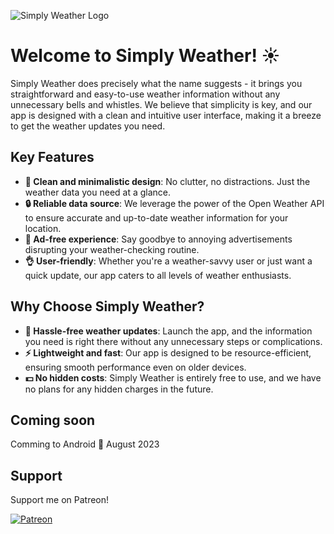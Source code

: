 ![Simply Weather Logo](https://firebasestorage.googleapis.com/v0/b/simply-weather-551d7.appspot.com/o/Simply%20Weather%20Banner.png?alt=media&token=9497745b-59b7-4ed0-9e01-08f731e48974)

# Welcome to Simply Weather! ☀️

Simply Weather does precisely what the name suggests - it brings you straightforward and easy-to-use weather information without any unnecessary bells and whistles. We believe that simplicity is key, and our app is designed with a clean and intuitive user interface, making it a breeze to get the weather updates you need.

## Key Features

- **📱 Clean and minimalistic design**: No clutter, no distractions. Just the weather data you need at a glance.
- **🔒 Reliable data source**: We leverage the power of the Open Weather API to ensure accurate and up-to-date weather information for your location.
- **🚫 Ad-free experience**: Say goodbye to annoying advertisements disrupting your weather-checking routine.
- **👌 User-friendly**: Whether you're a weather-savvy user or just want a quick update, our app caters to all levels of weather enthusiasts.

## Why Choose Simply Weather?

- **📡 Hassle-free weather updates**: Launch the app, and the information you need is right there without any unnecessary steps or complications.
- **⚡ Lightweight and fast**: Our app is designed to be resource-efficient, ensuring smooth performance even on older devices.
- **💵 No hidden costs**: Simply Weather is entirely free to use, and we have no plans for any hidden charges in the future.

## Coming soon

Comming to Android 🤖 August 2023

## Support

Support me on Patreon!

[![Patreon](https://img.shields.io/badge/become_a_patron-FF424D?style=for-the-badge&logo=patreon&logoColor=white)](https://www.patreon.com/BrandonPeterson/membership)
